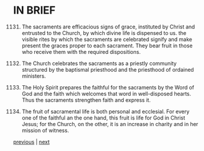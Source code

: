 # IN BRIEF

1131. The sacraments are efficacious signs of grace, instituted by Christ and entrusted to the Church, by which divine life is dispensed to us. the visible rites by which the sacraments are celebrated signify and make present the graces proper to each sacrament. They bear fruit in those who receive them with the required dispositions.

1132. The Church celebrates the sacraments as a priestly community structured by the baptismal priesthood and the priesthood of ordained ministers.

1133. The Holy Spirit prepares the faithful for the sacraments by the Word of God and the faith which welcomes that word in well-disposed hearts. Thus the sacraments strengthen faith and express it.

1134. The fruit of sacramental life is both personal and ecclesial. For every one of the faithful an the one hand, this fruit is life for God in Christ Jesus; for the Church, on the other, it is an increase in charity and in her mission of witness.

[previous](https://github.com/Tenari/non-fiction/blob/master/catechism/__P34.md) | [next](https://github.com/Tenari/non-fiction/blob/master/catechism/__P36.md)